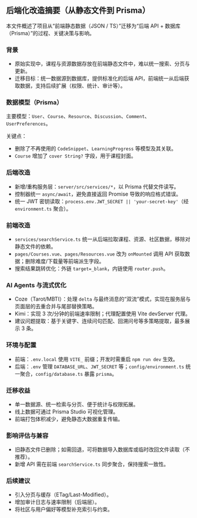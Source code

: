 ## 后端化改造摘要（从静态文件到 Prisma）

本文件概述了项目从“前端静态数据（JSON / TS）”迁移为“后端 API + 数据库（Prisma）”的过程、关键决策与影响。

### 背景
- 原始实现中，课程与资源数据存放在前端静态文件中，难以统一搜索、分页与更新。
- 迁移目标：统一数据源到数据库，提供标准化的后端 API，前端统一从后端获取数据，支持后续扩展（权限、统计、审计等）。

### 数据模型（Prisma）
主要模型：`User`、`Course`、`Resource`、`Discussion`、`Comment`、`UserPreferences`。

关键点：
- 删除了不再使用的 `CodeSnippet`、`LearningProgress` 等模型及其关联。
- `Course` 增加了 `cover String?` 字段，用于课程封面。

### 后端改造
- 新增/重构服务层：`server/src/services/*`，以 Prisma 代替文件读写。
- 控制器统一 `async/await`，避免直接返回 Promise 导致的响应格式错误。
- 统一 JWT 密钥读取：`process.env.JWT_SECRET || 'your-secret-key'`（经 `environment.ts` 聚合）。

### 前端改造
- `services/searchService.ts` 统一从后端拉取课程、资源、社区数据，移除对静态文件的依赖。
- `pages/Courses.vue`、`pages/Resources.vue` 改为 `onMounted` 调用 API 获取数据；删除难度/下载量等前端派生字段。
- 搜索结果跳转优化：外链 `target=_blank`，内链使用 `router.push`。

### AI Agents 与流式优化
- Coze（Tarot/MBTI）：处理 `delta` 与最终消息的“双流”模式，实现在服务层与页面层的去重合并与尾部替换策略。
- Kimi：实现 3 次/分钟的前端速率限制；代理配置使用 Vite devServer 代理。
- 建议问题提取：基于关键字、连续问句匹配、回溯问号等多策略提取，最多展示 3 条。

### 环境与配置
- 前端：`.env.local` 使用 `VITE_` 前缀；开发时需重启 `npm run dev` 生效。
- 后端：`.env` 管理 `DATABASE_URL`、`JWT_SECRET` 等；`config/environment.ts` 统一聚合，`config/database.ts` 暴露 `prisma`。

### 迁移收益
- 单一数据源、统一检索与分页、便于统计与权限拓展。
- 线上数据可通过 Prisma Studio 可视化管理。
- 前端打包体积减少，避免静态大数据重复传输。

### 影响评估与兼容
- 旧静态文件已删除；如需回退，可将数据导入数据库或临时改回文件读取（不推荐）。
- 新增 API 需在前端 `searchService.ts` 同步聚合，保持搜索一致性。

### 后续建议
- 引入分页与缓存（ETag/Last-Modified）。
- 增加审计日志与速率限制（后端层）。
- 将社区与用户偏好等模型补充索引与约束。


